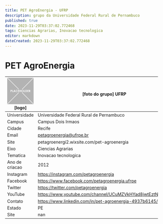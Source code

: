 ```yaml
---
title: PET AgroEnergia - UFRP
description: grupo da Universidade Federal Rural de Pernambuco
published: true
date: 2023-11-29T03:37:02.772468
tags: Ciencias Agrarias, Inovacao tecnologica
editor: markdown
dateCreated: 2023-11-29T03:37:02.772468
---
```


# PET AgroEnergia


| ![placeholder.png](/placeholder.png) [logo] | [foto do grupo] UFRP         |
| ------------------------------------------- | ------------------------------------------------- |
| Universidade                                | Universidade Federal Rural de Pernambuco      |
| Campus                                      | Campus Dois Irmaos            |
| Cidade                                      | Recife             |
| Email                                       | petagroenergia@ufrpe.br             |
| Site                                        | petagroenergi2.wixsite.com/pet-agroenergia              |
| Eixo                                        | Ciencias Agrarias              |
| Tematica                                    | Inovacao tecnologica          |
| Ano de criacao                              | 2012        |
| Instagram                                   | https://instagram.com/petagroenergia         |
| Facebook                                    | https://www.facebook.com/petagroenergia.ufrpe          |
| Twitter                                     | https://twitter.com/petagroenergia           |
| YouTube                                     | https://www.youtube.com/channel/UCuMZVkHYad8jwtEztNqzKrQ           |
| Contato                                     | https://www.linkedin.com/in/pet-agroenergia-4937b6145/         |
| Estado                                      |  PE            |
| Site                                        | nan |
